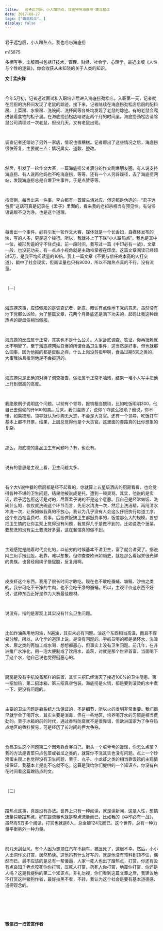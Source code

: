 ```yaml
---
title:   君子远包厨，小人蹭热点，我也唠唠海底捞-曲高和众
date: 2017-08-27
tags: ["曲高和众", ]
display: false
---
```



## 



君子远包厨，小人蹭热点，我也唠唠海底捞




m15875




多栖写手，出版图书包括IT技术，管理、财经、社会学、心理学。最近出版《人性与个性的逻辑》，你会收获从未知晓的关于人类的知识。


**文 | 孟庆祥**

&nbsp;

今年5月初，记者通过面试和入职培训后进入海底捞劲松店。入职第一天，记者就在后厨的洗杯间发现了老鼠的踪迹。接下来，记者陆续在海底捞劲松店后厨的配料房、上菜房、水果房、洗碗间、洗杯间等各处均发现了老鼠的踪迹。有的老鼠会爬进装着食物的柜子里。在海底捞劲松店暗访近两个月的时间里，海底捞劲松店请除鼠公司清理过一次老鼠，但没几天，又有老鼠出现。

&nbsp;

调查记者还暗访了另外一家店，情况也很糟糕。记者爆出了这些情况之后，海底捞很快答复，主要就三点：情况属实、道歉、整改。

&nbsp;

然后，引发了一轮作文大赛，一篇海底捞公关满分的作文刷爆朋友圈。有人说支持海底捞、有人说再他妈也不吃海底捞，等等。还有一个人另辟蹊径，去了海底捞网站，发现海底捞总是自爆卫生事件，于是点赞等等。

&nbsp;

按惯例，每当出来一件事，李白都有一首藏头诗对应，但这都是伪造的。“君子远包厨”这话可真是记录在《孟子》里面的，看来我的老祖宗相当有预见性。有句俗语说眼不见为净，也是这个道理。

&nbsp;

每当出一个事件，必将引发一轮作文大赛，媒体就是一个长舌妇，自媒体发布的快，写的人多，更是这个操行。所以，我就补上了下联“小人蹭热点”，我也是其中一位，被形势逼的守不住贞操。前一段时间，我写过一篇《中印必有一战》，文章一般，也没花功夫，有一点点小视角就是主动权掌握在印度。这篇文章阅读已经超过5万，是我平均阅读量的10倍。我上一篇文章《不要与信任成本高的人打交道》，戳中了社会现实，但阅读量也只有9000，所以不蹭热点真的不行，没有流量。

&nbsp;

（一）

&nbsp;

海底捞这事，应该佩服的是调查记者，卧底、暗访有点像地下党的意思，虽然没有地下党那么凶险，为了整篇文章，花两个月卧底还是满下功夫的，起码让我这种蹭热点的键盘侠相当佩服。

&nbsp;

海底捞的反应属于正常，其实也不是什么公关。人家卧底调查、铁证，你再抵赖就太不明智了。至于海底捞网站自爆的所谓食品卫生事件，这当然是好事，但也就那么回事，因为他报的都是皮肤之痒，什么上岗没剪指甲啊，食品过期5天之类的，大事我姑且推测他是不会报道的。

&nbsp;

海底捞只是正确的对待了调查报告，做法属于正常不脑残，结果一堆小人写手把他上升到很高的高度。

&nbsp;

我绝歌例子说明这个问题。以前有个领导，报销相当猥琐，比如吃饭明明300，他自己去偷偷的开500的票。后来，我们混熟了，说你丫咋这么猥琐？他说，你不懂，如果猥琐，领导就认为你胸无大志，不会是大贪官。还有一个领导，吃饭打车基本上都不开票，结果，上层总觉得他是个大贪官。这里面的套路真的比你想象的复杂。

&nbsp;

那么，海底捞的食品卫生有问题吗？有，也没有。

&nbsp;

说有的意思是主观上看，卫生问题太多。

&nbsp;

有个大V说中餐的后厨都是经不起看的，你就算上五星级酒店的厨房看看，也会觉得各种不堪的卫生问题，结果他被说成是托，遭到一顿臭骂。其实，他说的是实话，君子远包厨这话是对的，尽管孟子说的不是这个意思。我自己是经常做饭、洗碗什么的，仅仅就洗碗这个环节而言，先用水清洗一次，然后上洗洁精，再用清水冲洗一次，让保姆做我真的不放心，我认为几乎没有人会这么仔细执行每道工序。这个东西相当费时、费事。后厨做饭搞卫生都挺费事的，饭馆那么大的规模，要想把卫生搞的让你主观上觉得没有问题，我觉得几乎是做不到的。比如说洗个菠菜，要想洗的没有尘土要洗好多遍，这在餐馆真的做不到。

&nbsp;

主观感觉是随着时代变化的，以前穷的时候基本不讲卫生，富了就会讲究了。据说阿三用手揩屁股，我靠，难以想象。但你查查欧洲如厕史，就是那么看起来很光鲜的贵族，也曾经用绳子揩屁股，反复用啊。

&nbsp;

皮皮虾这个东西，我用了很长时间才敢吃。现在也不敢吃蚕蛹、塘鲺、沙虫之类的。我宁可吃不干净的牛肉，也不会吃干净的蚕蛹。所以，主观评价这东西不好说，这种东西正好是作为大赛最佳题材。

&nbsp;

说没有，指的是客观上其实没有什么卫生问题。

&nbsp;

比如炸油条用地沟油，N遍油，其实未必有问题。油这个东西相当高温，而且不容易分解，所以，从化学的道理上说，是没有问题的。宇航员喝的都是循环水，洗澡水、尿之类的再加工成水喝，想想都恶心，但事实上没有卫生问题。前几年，在非洲推广水净化，用一泡大便制成了饮用水，盖茨，对就是那个世界首富，当面喝下了这个水，他自己说也觉得挺恶心的。

&nbsp;

厨房是没有宇航设备那样的装置，其实三招已经消灭了接近100%的卫生隐患。第一招加热，第二招冰箱，第三招真空包装。海底捞是火锅，都是要到滚烫的水中煮一下，更没有问题的。

&nbsp;

主要的卫生问题是靠系统方法保证的，不是细节，所以火的发明非常重要。我们很早就学会了喝开水，其实主要是消毒，但在一些地区，培养喝开水的习惯是相当费劲的。至于冰箱的前的时代，通过香料防腐就不是很靠谱，但欧洲国家为了争夺热点地区的香料贸易，可是经历了长时间的巨大争夺。

&nbsp;

食品卫生这个问题第二个因素靠食客自己。街头一个脏兮兮的饭馆，你怎么点菜？我的方法是青菜只点包菜或者瓜之类的，就算你不洗其实也没有问题。点上一个炒鸡蛋主观上也觉得没有卫生问题，至于、丸子、小龙虾之类的相当靠饭馆的主观情操保证，我基本上是能不吃就不吃。这算是我给你们提供的一个知识点，你没有白花时间看这篇蹭热点的文。

&nbsp;

（二）

&nbsp;

蹭热点这事，真是没有办法。世界上只有一种阅读，就是读新闻，这是人性，想搞流量只能蹭热点，好在蹭流量也就是整点流量而已，比如我的《中印必有一战》，虽然有5万多个阅读，打赏也就是8人，总金额124元而已。这个世界，总有一种力量平衡另外一种力量。

&nbsp;

前几天刮台风，有个人因为想顶住汽车不翻车，被压死了，这很不幸。然后，小小人出洞作文打赏，居然热读。这他妈有什么好写的，就是他没有预料到顶不住，偶然而已。最不应该的是总有一帮傻逼，人家一死人也出了蹭热点，打赏，你还有没有点良知？老虎咬死你你打赏，压死人打赏，药死人你打赏，地震你打赏，你还是人吗？这是我提供的第二个知识点，非礼勿视，你们看到这篇文章之后，我建议绝不打赏这种猪狗作者，最好拉黑不看，不转。我认为这个社会是要有基本道德感、道德观念的。

&nbsp;

&nbsp;

&nbsp;




**微信扫一扫赞赏作者**
